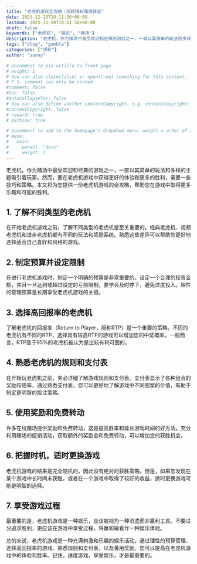```yaml
---
title: "老虎机游戏全攻略：玩转精彩赌场体验"
date: 2023-12-20T10:11:56+08:00
lastmod: 2023-12-20T10:11:56+08:00
draft: false
keywords: ["老虎机", "娱乐", "赌场"]
description: "老虎机，作为赌场中最受欢迎和经典的游戏之一，一直以其简单的玩法和多样的主题吸引着玩家。然而，要在老虎机游戏中获得更好的体验和更多的胜利，需要一些技巧和策略。本文将为您提供一份老虎机游戏的全攻略，帮助您在游戏中取得更多乐趣和可能的胜利。"
tags: ["blog", "gamble"]
categories: ["博彩"]
author: "sunny"

# Uncomment to pin article to front page
# weight: 1
# You can also close(false) or open(true) something for this content.
# P.S. comment can only be closed
#comment: false
#toc: false
#autoCollapseToc: false
# You can also define another contentCopyright. e.g. contentCopyright: "This is another copyright."
#contentCopyright: false
# reward: true
# mathjax: true

# Uncomment to add to the homepage's dropdown menu; weight = order of article
# menu:
#   main:
#     parent: "docs"
#     weight: 1
---
```


老虎机，作为赌场中最受欢迎和经典的游戏之一，一直以其简单的玩法和多样的主题吸引着玩家。然而，要在老虎机游戏中获得更好的体验和更多的胜利，需要一些技巧和策略。本文将为您提供一份老虎机游戏的全攻略，帮助您在游戏中取得更多乐趣和可能的胜利。

## 1. 了解不同类型的老虎机 ##
在开始老虎机游戏之前，了解不同类型的老虎机是至关重要的。经典老虎机、视频老虎机和进步老虎机都有不同的玩法和奖励系统。熟悉这些差异可以帮助您更好地选择适合自己喜好和风格的游戏。

## 2. 制定预算并设定限制 ##
在进行老虎机游戏时，制定一个明确的预算是非常重要的。设定一个合理的投资金额，并且一旦达到或超过设定的亏损限制，要学会及时停下，避免过度投入。理性的管理预算是长期享受老虎机游戏的关键。

## 3. 选择高回报率的老虎机 ##
了解老虎机的回报率（Return to Player，简称RTP）是一个重要的策略。不同的老虎机有不同的RTP，选择具有较高RTP的游戏可以增加您的中奖概率。一般而言，RTP高于95%的老虎机被认为是比较有利可图的。

## 4. 熟悉老虎机的规则和支付表 ##
在开始玩老虎机之前，务必详细了解游戏规则和支付表。支付表显示了各种组合的奖励和赔率，通过熟悉支付表，您可以更好地了解游戏中不同图案的价值，有助于制定更明智的投注策略。

## 5. 使用奖励和免费转动 ##
许多在线赌场提供奖励和免费转动，这是提高胜率和延长游戏时间的好方法。充分利用赌场的促销活动，获取额外的奖励金和免费转动，可以增加您的获胜机会。

## 6. 把握时机，适时更换游戏 ##
老虎机游戏的结果是完全随机的，因此没有绝对的获胜策略。但是，如果您发现在某个游戏中长时间未获胜，或者在一个游戏中取得了较好的收益，适时更换游戏可能是明智的选择。

## 7. 享受游戏过程 ##
最重要的是，老虎机游戏是一种娱乐，应该被视为一种消遣而非赢利工具。不要过分追求胜利，更应该在游戏中享受过程，将赢和输看作一种娱乐体验。

总的来说，老虎机游戏是一种充满刺激和乐趣的娱乐活动。通过理性的预算管理、选择高回报率的游戏、熟悉规则和支付表，以及善用奖励，您可以提高在老虎机游戏中的体验和胜率。记住，适度游戏，享受娱乐，才是最重要的。
